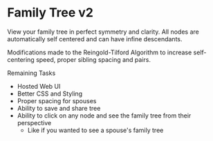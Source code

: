 # Family Tree v2

View your family tree in perfect symmetry and clarity. All nodes are automatically self centered and can have infine descendants.

Modifications made to the Reingold-Tilford Algorithm to increase self-centering speed, proper sibling spacing and pairs. 

Remaining Tasks 
- Hosted Web UI
- Better CSS and Styling
- Proper spacing for spouses
- Ability to save and share tree
- Ability to click on any node and see the family tree from their perspective
  - Like if you wanted to see a spouse's family tree
